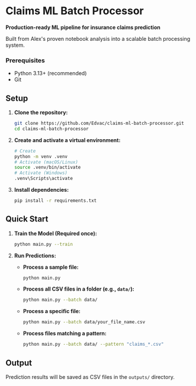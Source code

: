 # Claims ML Batch Processor

**Production-ready ML pipeline for insurance claims prediction**

Built from Alex's proven notebook analysis into a scalable batch processing system.

### **Prerequisites**
- Python 3.13+ (recommended)
- Git


## Setup

1.  **Clone the repository:**
    ```bash
    git clone https://github.com/Edvac/claims-ml-batch-processor.git
    cd claims-ml-batch-processor
    ```

2.  **Create and activate a virtual environment:**
    ```bash
    # Create
    python -m venv .venv
    # Activate (macOS/Linux)
    source .venv/bin/activate
    # Activate (Windows)
    .venv\Scripts\activate
    ```

3.  **Install dependencies:**
    ```bash
    pip install -r requirements.txt
    ```


##  **Quick Start**

1.  **Train the Model (Required once):**
    ```bash
    python main.py --train
    ```

2.  **Run Predictions:**

    *   **Process a sample file:**
        ```bash
        python main.py
        ```
    *   **Process all CSV files in a folder (e.g., `data/`):**
        ```bash
        python main.py --batch data/
        ```
    *   **Process a specific file:**
        ```bash
        python main.py --batch data/your_file_name.csv
        ```
    *   **Process files matching a pattern:**
        ```bash
        python main.py --batch data/ --pattern "claims_*.csv"
        ```

## Output

Prediction results will be saved as CSV files in the `outputs/` directory.
